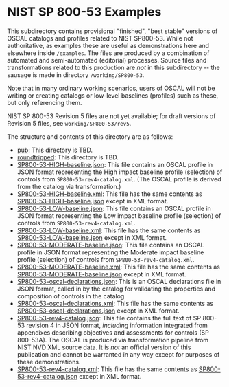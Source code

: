 # NIST SP 800-53 Examples

This subdirectory contains provisional "finished", "best stable" versions of OSCAL catalogs and profiles related to NIST SP800-53. While not authoritative, as examples these are useful as demonstrations here and elsewhere inside `/examples`. The files are produced by a combination of automated and semi-automated (editorial) processes. Source files and transformations related to this production are *not* in this subdirectory -- the sausage is made in directory `/working/SP800-53`.

Note that in many ordinary working scenarios, users of OSCAL will not be writing or creating catalogs or low-level baselines (profiles) such as these, but only referencing them.

NIST SP 800-53 Revision 5 files are not yet available; for draft versions of Revision 5 files, see `working/SP800-53/rev5`.

The structure and contents of this directory are as follows:

* [pub](pub): This directory is TBD.
* [roundtripped](roundtripped): This directory is TBD.
* [SP800-53-HIGH-baseline.json](SP800-53-HIGH-baseline.json): This file contains an OSCAL profile in JSON format representing the High impact baseline profile (selection) of controls from `SP800-53-rev4-catalog.xml`. (The OSCAL profile is derived from the catalog via transformation.)
* [SP800-53-HIGH-baseline.xml](SP800-53-HIGH-baseline.xml): This file has the same contents as [SP800-53-HIGH-baseline.json](SP800-53-HIGH-baseline.json) except in XML format.
* [SP800-53-LOW-baseline.json](SP800-53-LOW-baseline.json): This file contains an OSCAL profile in JSON format representing the Low impact baseline profile (selection) of controls from `SP800-53-rev4-catalog.xml`.
* [SP800-53-LOW-baseline.xml](SP800-53-LOW-baseline.xml): This file has the same contents as [SP800-53-LOW-baseline.json](SP800-53-LOW-baseline.json) except in XML format.
* [SP800-53-MODERATE-baseline.json](SP800-53-MODERATE-baseline.json): This file contains an OSCAL profile in JSON format representing the Moderate impact baseline profile (selection) of controls from `SP800-53-rev4-catalog.xml`.
* [SP800-53-MODERATE-baseline.xml](SP800-53-MODERATE-baseline.xml): This file has the same contents as [SP800-53-MODERATE-baseline.json](SP800-53-MODERATE-baseline.json) except in XML format.
* [SP800-53-oscal-declarations.json](SP800-53-oscal-declarations.json): This is an OSCAL declarations file in JSON format, called in by the catalog for validating the properties and composition of controls in the catalog.
* [SP800-53-oscal-declarations.xml](SP800-53-oscal-declarations.xml): This file has the same contents as [SP800-53-oscal-declarations.json](SP800-53-oscal-declarations.json) except in XML format.
* [SP800-53-rev4-catalog.json](SP800-53-rev4-catalog.json): This file contains the full text of SP 800-53 revision 4 in JSON format, *including* information integrated from appendixes describing objectives and assessments for controls (SP 800-53A). The OSCAL is produced via transformation pipeline from NIST NVD XML source data. It is *not* an official version of this publication and cannot be warranted in any way except for purposes of these demonstrations.
* [SP800-53-rev4-catalog.xml](SP800-53-rev4-catalog.xml): This file has the same contents as [SP800-53-rev4-catalog.json](SP800-53-rev4-catalog.json) except in XML format.
